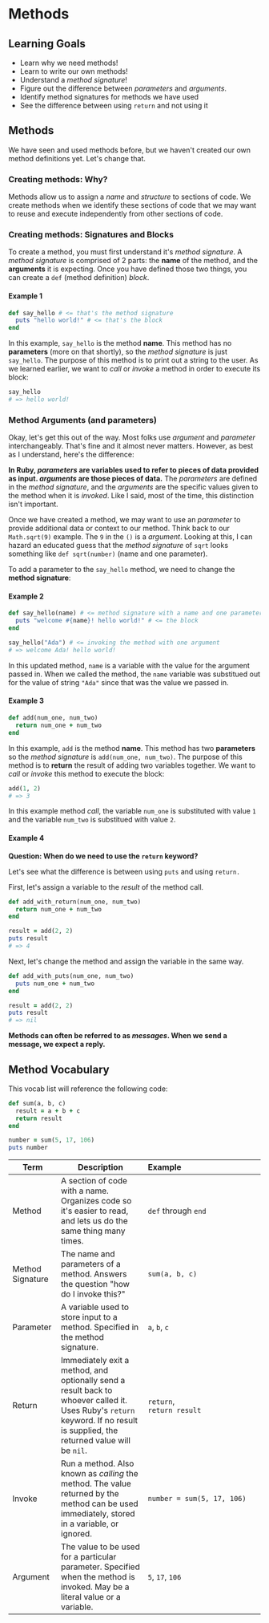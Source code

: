 # Methods
## Learning Goals
  - Learn why we need methods!
  - Learn to write our own methods!
  - Understand a _method signature_!
  - Figure out the difference between _parameters_ and _arguments_.
  - Identify method signatures for methods we have used
  - See the difference between using `return` and not using it

## Methods
We have seen and used methods before, but we haven't created our own method definitions yet. Let's change that.

### Creating methods: Why?
Methods allow us to assign a _name_ and _structure_ to sections of code. We create methods when we identify these sections of code that we may want to reuse and execute independently from other sections of code.


### Creating methods: Signatures and Blocks
To create a method, you must first understand it's _method signature_. A _method signature_ is comprised of 2 parts: the __name__ of the method, and the __arguments__ it is expecting. Once you have defined those two things, you can create a `def` (method definition) _block_.

#### Example 1
```ruby
def say_hello # <= that's the method signature
  puts "hello world!" # <= that's the block
end
```

In this example, `say_hello` is the method __name__. This method has no __parameters__ (more on that shortly), so the _method signature_ is just `say_hello`. The purpose of this method is to print out a string to the user. As we learned earlier, we want to _call_ or _invoke_ a method in order to execute its block:

```ruby
say_hello
# => hello world!
```

### Method Arguments (and parameters)
Okay, let's get this out of the way. Most folks use _argument_ and _parameter_ interchangeably. That's fine and it almost never matters. However, as best as I understand, here's the difference:

__In Ruby, _parameters_ are variables used to refer to pieces of data provided as input. _arguments_ are those pieces of data.__ The _parameters_ are defined in the _method signature_, and the _arguments_ are the specific values given to the method when it is _invoked_. Like I said, most of the time, this distinction isn't important.

Once we have created a method, we may want to use an _parameter_ to provide additional data or context to our method. Think back to our `Math.sqrt(9)` example. The `9` in the `()` is a _argument_. Looking at this, I can hazard an educated guess that the _method signature_ of `sqrt` looks something like `def sqrt(number)` (name and one parameter).

To add a parameter to the `say_hello` method, we need to change the __method signature__:

#### Example 2
```ruby
def say_hello(name) # <= method signature with a name and one parameter
  puts "welcome #{name}! hello world!" # <= the block
end

say_hello("Ada") # <= invoking the method with one argument
# => welcome Ada! hello world!
```

In this updated method, `name` is a variable with the value for the argument passed in. When we called the method, the `name` variable was substitued out for the value of string `"Ada"` since that was the value we passed in.

#### Example 3
```ruby
def add(num_one, num_two)
  return num_one + num_two
end
```

In this example, `add` is the method __name__. This method has two __parameters__ so the _method signature_ is `add(num_one, num_two)`. The purpose of this method is to __return__ the result of adding two variables together. We want to _call_ or _invoke_ this method to execute the block:
```ruby
add(1, 2)
# => 3
```

In this example method _call_, the variable `num_one` is substituted with value `1` and the variable `num_two` is substitued with value `2`.

#### Example 4

__Question: When do we need to use the `return` keyword?__

Let's see what the difference is between using `puts` and using `return.`

First, let's assign a variable to the _result_ of the method call.
```ruby
def add_with_return(num_one, num_two)
  return num_one + num_two
end

result = add(2, 2)
puts result
# => 4
```

Next, let's change the method and assign the variable in the same way.
```ruby
def add_with_puts(num_one, num_two)
  puts num_one + num_two
end

result = add(2, 2)
puts result
# => nil
```

**Methods can often be referred to as _messages_. When we send a message, we expect a reply.**

## Method Vocabulary

This vocab list will reference the following code:

```ruby
def sum(a, b, c)
  result = a + b + c
  return result
end

number = sum(5, 17, 106)
puts number
```

Term             | Description | Example&nbsp;&nbsp;&nbsp;&nbsp;&nbsp;&nbsp;&nbsp;&nbsp;&nbsp;&nbsp;&nbsp;&nbsp;&nbsp;&nbsp;&nbsp;&nbsp;&nbsp;&nbsp;&nbsp;&nbsp;&nbsp;&nbsp;&nbsp;&nbsp;&nbsp;&nbsp;&nbsp;&nbsp;&nbsp;&nbsp;&nbsp;&nbsp;&nbsp;&nbsp;&nbsp;
---              | ---         | -------------------
Method           | A section of code with a name. Organizes code so it's easier to read, and lets us do the same thing many times. | `def` through `end`
Method Signature | The name and parameters of a method. Answers the question "how do I invoke this?" | `sum(a, b, c)`
Parameter        | A variable used to store input to a method. Specified in the method signature. | `a`, `b`, `c`
Return           | Immediately exit a method, and optionally send a result back to whoever called it. Uses Ruby's `return` keyword. If no result is supplied, the returned value will be `nil`. | `return`,<br>`return result`
Invoke           | Run a method. Also known as _calling_ the method. The value returned by the method can be used immediately, stored in a variable, or ignored. | `number = sum(5, 17, 106)`
Argument          | The value to be used for a particular parameter. Specified when the method is invoked. May be a literal value or a variable. | `5`, `17`, `106`
